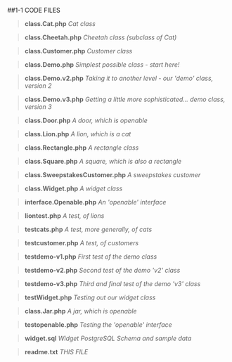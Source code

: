 ##1-1 CODE FILES
> **class.Cat.php**					*Cat class*

> **class.Cheetah.php**				*Cheetah class (subclass of Cat)*

> **class.Customer.php**				*Customer class*

> **class.Demo.php**					*Simplest possible class - start here!*

> **class.Demo.v2.php**				*Taking it to another level - our 'demo' class, version 2*

> **class.Demo.v3.php**				*Getting a little more sophisticated... demo class, version 3*

> **class.Door.php**					*A door, which is openable*

> **class.Lion.php**				 *A lion, which is a cat*

> **class.Rectangle.php**				    *A rectangle class*

> **class.Square.php**				      *A square, which is also a rectangle*

> **class.SweepstakesCustomer.php**	*A sweepstakes customer*

> **class.Widget.php**				      *A widget class*

> **interface.Openable.php**			  *An 'openable' interface*

> **liontest.php**					        *A test, of lions*

> **testcats.php**					        *A test, more generally, of cats*

> **testcustomer.php**				      *A test, of customers*

> **testdemo-v1.php**					      *First test of the demo class*

> **testdemo-v2.php**				  *Second test of the demo 'v2' class*

> **testdemo-v3.php**					*Third and final test of the demo 'v3' class*

> **testWidget.php**					*Testing out our widget class*

> **class.Jar.php**					  *A jar, which is openable*

> **testopenable.php**				*Testing the 'openable' interface*

> **widget.sql**						  *Widget PostgreSQL Schema and sample data*

> **readme.txt**						  *THIS FILE*
